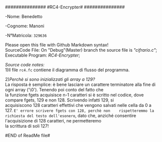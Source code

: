 ###############
#RC4-Encrypter#
###############

-Nome: Benedetto

-Cognome: Manoni

-N°Matricola: `329636`


Please open this file with Github Markdown syntax!       
SourceCode File: On "Debug"(Master) branch the source file is _"cifrario.c"_;      
Executable Program: _RC4-Encrypter_;     

_Source code notes:_    
1)Il file `rc4.fc` contiene il diagramma di flusso del programma.       

2)_Perchè si sono inizializzati gli array a 129?_     
   La risposta è semplice: è bene lasciare un carattere terminatore alla fine di ogni array ('\0'). Tenendo poi conto del fatto che     
   la funzione fgets acquisisce n-1 caratteri si è scritto nel codice, dove compare fgets, 129 e non 128. Scrivendo infatti 129, si      
   acquisiscono 128 caratteri effettivi che vengono salvati nelle cella da 0 a 127. `E' errore scrivere fgets con 128, perchè non    rispetteremmo la richiesta del testo dell'esonero`, dato che, anziché consentire l'acquisizione di 128 caratteri, ne permetteremo     
   la scrittura di soli 127!     

   
#END of ReadMe file#
